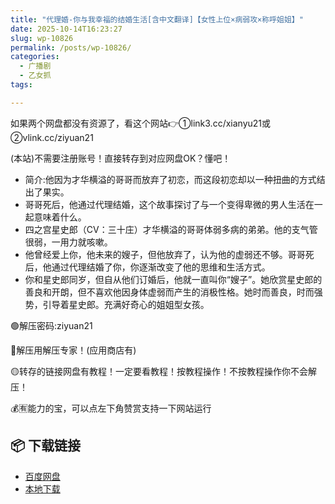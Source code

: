 ```yaml
---
title: "代理婚-你与我幸福的结婚生活[含中文翻译]【女性上位×病弱攻×称呼姐姐】"
date: 2025-10-14T16:23:27
slug: wp-10826
permalink: /posts/wp-10826/
categories:
  - 广播剧
  - 乙女抓
tags:

---
```


如果两个网盘都没有资源了，看这个网站👉①link3.cc/xianyu21或②vlink.cc/ziyuan21

(本站)不需要注册账号！直接转存到对应网盘OK？懂吧！

*   简介:他因为才华横溢的哥哥而放弃了初恋，而这段初恋却以一种扭曲的方式结出了果实。
*   哥哥死后，他通过代理结婚，这个故事探讨了与一个变得卑微的男人生活在一起意味着什么。
*   四之宫星史郎（CV：三十庄）才华横溢的哥哥体弱多病的弟弟。他的支气管很弱，一用力就咳嗽。
*   他曾经爱上你，他未来的嫂子，但他放弃了，认为他的虚弱还不够。哥哥死后，他通过代理结婚了你，你逐渐改变了他的思维和生活方式。
*   你和星史郎同岁，但自从他们订婚后，他就一直叫你“嫂子”。她欣赏星史郎的善良和开朗，但不喜欢他因身体虚弱而产生的消极性格。她时而善良，时而强势，引导着星史郎。充满好奇心的姐姐型女孩。

🟢解压密码:ziyuan21

🔵解压用解压专家！(应用商店有)

🟡转存的链接网盘有教程！一定要看教程！按教程操作！不按教程操作你不会解压！

💰🈶能力的宝，可以点左下角赞赏支持一下网站运行

## 📦 下载链接
- [百度网盘](https://blziyuan21.com/pay-download/10826?key=e1aff72f2b&down_id=0)
- [本地下载](https://blziyuan21.com/pay-download/10826?key=e1aff72f2b&down_id=1)

